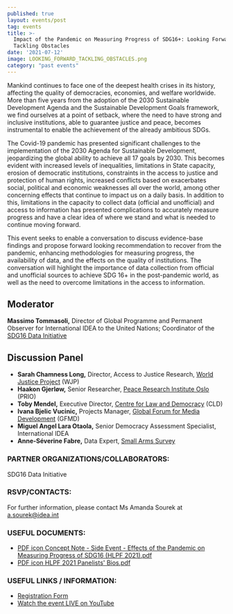 ```yaml
---
published: true
layout: events/post
tag: events
title: >-
  Impact of the Pandemic on Measuring Progress of SDG16+: Looking Forward,
  Tackling Obstacles
date: '2021-07-12'
image: LOOKING_FORWARD_TACKLING_OBSTACLES.png
category: "past events"
---
```


Mankind continues to face one of the deepest health crises in its history, affecting the quality of democracies, economies, and welfare worldwide. More than five years from the adoption of the 2030 Sustainable Development Agenda and the Sustainable Development Goals framework, we find ourselves at a point of setback, where the need to have strong and inclusive institutions, able to guarantee justice and peace, becomes instrumental to enable the achievement of the already ambitious SDGs.

The Covid-19 pandemic has presented significant challenges to the implementation of the 2030 Agenda for Sustainable Development, jeopardizing the global ability to achieve all 17 goals by 2030. This becomes evident with increased levels of inequalities, limitations in State capacity, erosion of democratic institutions, constraints in the access to justice and protection of human rights, increased conflicts based on exacerbates social, political and economic weaknesses all over the world, among other concerning effects that continue to impact us on a daily basis. In addition to this, limitations in the capacity to collect data (official and unofficial) and access to information has presented complications to accurately measure progress and have a clear idea of where we stand and what is needed to continue moving forward.

This event seeks to enable a conversation to discuss evidence-base findings and propose forward looking recommendation to recover from the pandemic, enhancing methodologies for measuring progress, the availability of data, and the effects on the quality of institutions. The conversation will highlight the importance of data collection from official and unofficial sources to achieve SDG 16+ in the post-pandemic world, as well as the need to overcome limitations in the access to information.

## Moderator
**Massimo Tommasoli,** Director of Global Programme and Permanent Observer for International IDEA to the United Nations; Coordinator of the [SDG16 Data Initiative](https://www.sdg16.org/)

## Discussion Panel
- **Sarah Chamness Long,** Director, Access to Justice Research, [World Justice Project](https://worldjusticeproject.org/) (WJP)
- **Haakon Gjerløw,** Senior Researcher, [Peace Research Institute Oslo](https://www.prio.org/) (PRIO)
- **Toby Mendel,** Executive Director, [Centre for Law and Democracy](https://www.law-democracy.org/live/) (CLD)
- **Ivana Bjelic Vucinic,** Projects Manager, [Global Forum for Media Development](https://gfmd.info/) (GFMD)
- **Miguel Angel Lara Otaola,** Senior Democracy Assessment Specialist, International IDEA
- **Anne-Séverine Fabre,** Data Expert, [Small Arms Survey](http://www.smallarmssurvey.org/)


### PARTNER ORGANIZATIONS/COLLABORATORS: 
SDG16 Data Initiative

### RSVP/CONTACTS: 
For further information, please contact Ms Amanda Sourek at a.sourek@idea.int

### USEFUL DOCUMENTS:
- [PDF icon Concept Note - Side Event - Effects of the Pandemic on Measuring Progress of SDG16 (HLPF 2021).pdf](https://www.idea.int/sites/default/files/events/Concept%20Note%20-%20Side%20Event%20-%20Effects%20of%20the%20Pandemic%20on%20Measuring%20Progress%20of%20SDG16%20%28HLPF%202021%29.pdf)
- [PDF icon HLPF 2021 Panelists' Bios.pdf](https://www.idea.int/sites/default/files/events/HLPF%202021%20Panelists%27%20Bios.pdf)

### USEFUL LINKS / INFORMATION:
- [Registration Form](https://forms.office.com/Pages/ResponsePage.aspx?id=s_PyQFopw02zVuV_On1HWbJw9hWPQAtGpb7ggekfoghUMUJNQUs4SFdYMlVKOEk4NkE1VEVLQThPUi4u)
- [Watch the event LIVE on YouTube](https://www.youtube.com/watch?v=_j2z5erFIq0)

